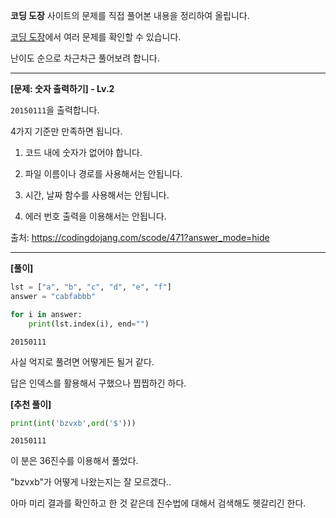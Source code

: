 **코딩 도장** 사이트의 문제를 직접 풀어본 내용을 정리하여 올립니다.

[코딩 도장](https://codingdojang.com/)에서 여러 문제를 확인할 수 있습니다.

난이도 순으로 차근차근 풀어보려 합니다.

---

**[문제: 숫자 출력하기] - Lv.2**

`20150111`을 출력합니다.

4가지 기준만 만족하면 됩니다.

1. 코드 내에 숫자가 없어야 합니다.


2. 파일 이름이나 경로를 사용해서는 안됩니다.


3. 시간, 날짜 함수를 사용해서는 안됩니다.


4. 에러 번호 출력을 이용해서는 안됩니다.

출처: <https://codingdojang.com/scode/471?answer_mode=hide>

---

**[풀이]**


```python
lst = ["a", "b", "c", "d", "e", "f"]
answer = "cabfabbb"

for i in answer:
    print(lst.index(i), end="")
```

    20150111

사실 억지로 풀려면 어떻게든 될거 같다.

답은 인덱스를 활용해서 구했으나 찝찝하긴 하다.

**[추천 풀이]**


```python
print(int('bzvxb',ord('$')))
```

    20150111
    

이 분은 36진수를 이용해서 풀었다.

"bzvxb"가 어떻게 나왔는지는 잘 모르겠다..

아마 미리 결과를 확인하고 한 것 같은데 진수법에 대해서 검색해도 헷갈리긴 한다.
